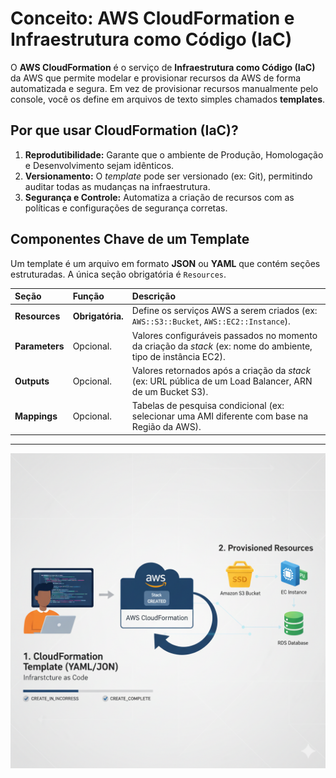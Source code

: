 # Conceito: AWS CloudFormation e Infraestrutura como Código (IaC)

O **AWS CloudFormation** é o serviço de **Infraestrutura como Código (IaC)** da AWS que permite modelar e provisionar recursos da AWS de forma automatizada e segura. Em vez de provisionar recursos manualmente pelo console, você os define em arquivos de texto simples chamados **templates**.

## Por que usar CloudFormation (IaC)?

1.  **Reprodutibilidade:** Garante que o ambiente de Produção, Homologação e Desenvolvimento sejam idênticos.
2.  **Versionamento:** O *template* pode ser versionado (ex: Git), permitindo auditar todas as mudanças na infraestrutura.
3.  **Segurança e Controle:** Automatiza a criação de recursos com as políticas e configurações de segurança corretas.

## Componentes Chave de um Template

Um template é um arquivo em formato **JSON** ou **YAML** que contém seções estruturadas. A única seção obrigatória é `Resources`.

| Seção | Função | Descrição |
| :--- | :--- | :--- |
| **Resources** | **Obrigatória.** | Define os serviços AWS a serem criados (ex: `AWS::S3::Bucket`, `AWS::EC2::Instance`). |
| **Parameters** | Opcional. | Valores configuráveis passados no momento da criação da *stack* (ex: nome do ambiente, tipo de instância EC2). |
| **Outputs** | Opcional. | Valores retornados após a criação da *stack* (ex: URL pública de um Load Balancer, ARN de um Bucket S3). |
| **Mappings** | Opcional. | Tabelas de pesquisa condicional (ex: selecionar uma AMI diferente com base na Região da AWS). |

-----
![Imagem ilustrativa](../assets/images/conceito_aws_cloudformation.png)